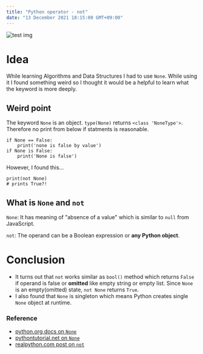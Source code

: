 ```yaml
---
title: "Python operator - not"
date: "13 December 2021 18:15:00 GMT+09:00"
---
```


![test img](https://images.unsplash.com/photo-1593642634524-b40b5baae6bb?ixlib=rb-1.2.1&ixid=MnwxMjA3fDF8MHxwaG90by1wYWdlfHx8fGVufDB8fHx8&auto=format&fit=crop&w=2664&q=80)

# Idea

While learning Algorithms and Data Structures I had to use `None`. While using it I found something weird so I thought it would be a helpful to learn what the keyword is more deeply.

## Weird point

The keyword `None` is an object. `type(None)` returns `<class 'NoneType'>`. Therefore no print from below if statments is reasonable.

```python3
if None == False:
    print('none is false by value')
if None is False:
    print('None is false')
```

However, I found this...

```python3
print(not None)
# prints True?!
```

## What is `None` and `not`

`None`: It has meaning of "absence of a value" which is similar to `null` from JavaScript.

`not`: The operand can be a Boolean expression or **any Python object**.

# Conclusion

- It turns out that `not` works similar as `bool()` method which returns `False` if operand is false or **omitted** like empty string or empty list.
  Since `None` is an empty(omitted) state, `not None` returns `True`.
- I also found that `None` is singleton which means Python creates single `None` object at runtime.

### Reference

- [python.org docs on `None`](https://docs.python.org/3.8/library/constants.html?highlight=none#None)
- [pythontutorial.net on `None`](https://www.pythontutorial.net/advanced-python/python-none/)
- [realpython.com post on `not`](https://realpython.com/python-not-operator/)
